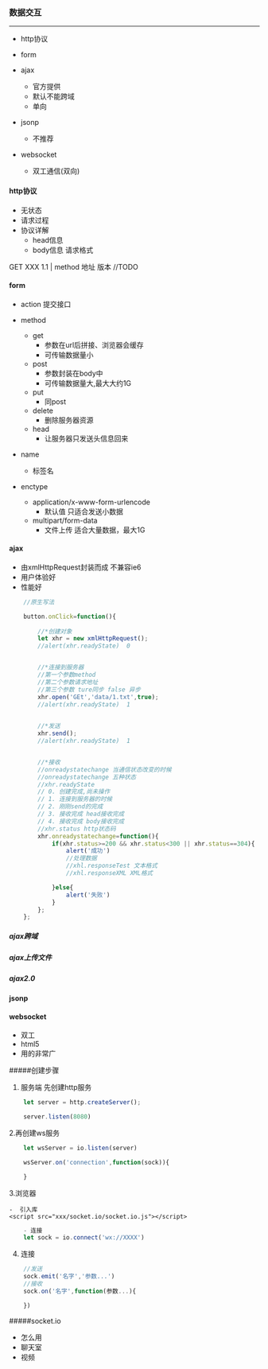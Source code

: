 ### 数据交互
---
- http协议
- form
- ajax

    - 官方提供
    - 默认不能跨域
    - 单向
- jsonp
    
    - 不推荐
- websocket

    - 双工通信(双向)

#### http协议
- 无状态
- 请求过程
- 协议详解
    - head信息
    - body信息
    请求格式

GET XXX 1.1 | method 地址 版本
//TODO
#### form
- action 提交接口
- method 
    
    - get
       -  参数在url后拼接、浏览器会缓存
       -  可传输数据量小
    - post
       -  参数封装在body中
       -  可传输数据量大,最大大约1G
    - put
       -  同post
    - delete
       - 删除服务器资源
    - head 
       - 让服务器只发送头信息回来
- name 
    - 标签名
- enctype

    - application/x-www-form-urlencode
        - 默认值 只适合发送小数据
    - multipart/form-data
        - 文件上传 适合大量数据，最大1G
#### ajax
- 由xmlHttpRequest封装而成 不兼容ie6
- 用户体验好
- 性能好

```JavaScript
    //原生写法

    button.onClick=function(){
        
        //*创建对象
        let xhr = new xmlHttpRequest();
        //alert(xhr.readyState)  0


        //*连接到服务器    
        //第一个参数method
        //第二个参数请求地址
        //第三个参数 ture同步 false 异步
        xhr.open('GEt','data/1.txt',true);
        //alert(xhr.readyState)  1
            

        //*发送
        xhr.send();
        //alert(xhr.readyState)  1


        //*接收
        //onreadystatechange 当通信状态改变的时候
        //onreadystatechange 五种状态
        //xhr.readyState
        // 0. 创建完成,尚未操作
        // 1. 连接到服务器的时候
        // 2. 刚刚send的完成
        // 3. 接收完成 head接收完成
        // 4. 接收完成 body接收完成
        //xhr.status http状态码
        xhr.onreadystatechange=function(){
            if(xhr.status>=200 && xhr.status<300 || xhr.status==304){
                alert('成功')
                //处理数据
                //xhl.responseTest 文本格式
                //xhl.responseXML XML格式

            }else{
                alert('失败')
            }
        };
    };

```
##### ajax跨域

##### ajax上传文件

##### ajax2.0

#### jsonp

#### websocket
- 双工
- html5
- 用的非常广

#####创建步骤
1. 服务端
先创建http服务
```JavaScript
    let server = http.createServer();

    server.listen(8080)

```
2.再创建ws服务
```JavaScript
    let wsServer = io.listen(server)

    wsServer.on('connection',function(sock)){

    }

```
3.浏览器

    -  引入库
    <script src="xxx/socket.io/socket.io.js"></script>


```JavaScript
    - 连接
    let sock = io.connect('wx://XXXX')
```
4. 连接
```JavaScript
    //发送        
    sock.emit('名字','参数...')
    //接收
    sock.on('名字',function(参数...){

    })
```

#####socket.io
-   怎么用
-   聊天室
-   视频